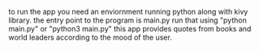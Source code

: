 to run the app you need an enviornment running python along with kivy library.
the entry point to the program is main.py run that using "python main.py" or "python3 main.py"
this app provides quotes from books and world leaders according to the mood of the user.
